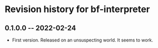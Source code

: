 # Revision history for bf-interpreter

## 0.1.0.0 -- 2022-02-24

* First version. Released on an unsuspecting world. It seems to work.
